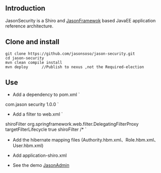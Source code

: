 ## Introduction ##
JasonSecurity is a Shiro and [JasonFramewok](https://github.com/jasonsoso/jason-framework "jason-framework") based JavaEE application reference architecture.


## Clone and install ##
`git clone https://github.com/jasonsoso/jason-security.git`   
`cd jason-security`   
`mvn clean compile install`   
`mvn deploy   	 //Publish to nexus ,not the Required-election  `  


## Use  ##


- Add a dependency to pom.xml 
`
<dependency>		
  <groupId>com.jason</groupId>		
  <artifactId>security</artifactId>		
  <version>1.0.0</version> 		
</dependency>	
` 

- Add a filter to web.xml 
`
<filter>	
	<filter-name>shiroFilter</filter-name>	
		<filter-class>org.springframework.web.filter.DelegatingFilterProxy</filter-class>	
	<init-param>	
			<param-name>targetFilterLifecycle</param-name>	
			<param-value>true</param-value>	
	</init-param>	
</filter>	
<filter-mapping>	
    <filter-name>shiroFilter</filter-name>	
    <url-pattern>/*</url-pattern>	
</filter-mapping>	
`

- Add the hibernate mapping files (Authority.hbm.xml、Role.hbm.xml、User.hbm.xml)

- Add application-shiro.xml

- See the demo [JasonAdmin](https://github.com/jasonsoso/jason-admin "jason-admin")
